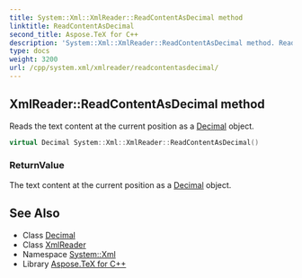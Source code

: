 ```yaml
---
title: System::Xml::XmlReader::ReadContentAsDecimal method
linktitle: ReadContentAsDecimal
second_title: Aspose.TeX for C++
description: 'System::Xml::XmlReader::ReadContentAsDecimal method. Reads the text content at the current position as a Decimal object in C++.'
type: docs
weight: 3200
url: /cpp/system.xml/xmlreader/readcontentasdecimal/
---
```

## XmlReader::ReadContentAsDecimal method


Reads the text content at the current position as a [Decimal](../../../system/decimal/) object.

```cpp
virtual Decimal System::Xml::XmlReader::ReadContentAsDecimal()
```


### ReturnValue

The text content at the current position as a [Decimal](../../../system/decimal/) object.

## See Also

* Class [Decimal](../../../system/decimal/)
* Class [XmlReader](../)
* Namespace [System::Xml](../../)
* Library [Aspose.TeX for C++](../../../)
